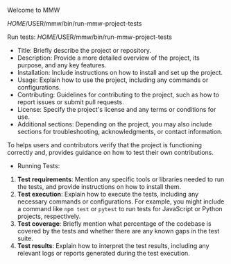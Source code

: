 Welcome to MMW

$HOME/$USER/mmw/bin/run-mmw-project-tests

Run tests:
$HOME/$USER/mmw/bin/run-mmw-project-tests

- Title: Briefly describe the project or repository.
- Description: Provide a more detailed overview of the project, its purpose, and any key features.
- Installation: Include instructions on how to install and set up the project.
- Usage: Explain how to use the project, including any commands or configurations.
- Contributing: Guidelines for contributing to the project, such as how to report issues or submit
  pull requests.
- License: Specify the project's license and any terms or conditions for use.
- Additional sections: Depending on the project, you may also include sections for troubleshooting, 
   acknowledgments, or contact information.

To helps users and contributors verify that the project is functioning correctly and,
provides guidance on how to test their own contributions. 

- Running Tests:

1. **Test requirements**: Mention any specific tools or libraries needed to run the tests, 
   and provide instructions on how to install them.
2. **Test execution**: Explain how to execute the tests, including any necessary commands or 
   configurations. For example, you might include a command like `npm test` or `pytest` to run tests 
   for JavaScript or Python projects, respectively.
3. **Test coverage**: Briefly mention what percentage of the codebase is covered by the tests and 
   whether there are any known gaps in the test suite.
4. **Test results**: Explain how to interpret the test results, including any relevant logs or 
   reports generated during the test execution.
